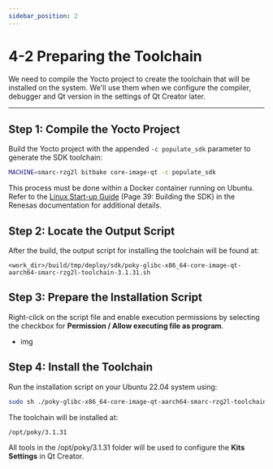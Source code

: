 ```yaml
---
sidebar_position: 2
---
```


# 4-2 Preparing the Toolchain

We need to compile the Yocto project to create the toolchain that will be installed on the system. We'll use them when we configure the compiler, debugger and Qt version in the settings of Qt Creator later.

---

## Step 1: Compile the Yocto Project

Build the Yocto project with the appended `-c populate_sdk` parameter to generate the SDK toolchain:

```bash
MACHINE=smarc-rzg2l bitbake core-image-qt -c populate_sdk
```

This process must be done within a Docker container running on Ubuntu.
Refer to the [Linux Start-up Guide](https://www.renesas.cn/cn/zh/document/gde/smarc-evk-rzg2l-rzg2lc-rzg2ul-linux-start-guide-rev103?r=1467981) (Page 39: Building the SDK) in the Renesas documentation for additional details.

## Step 2: Locate the Output Script

After the build, the output script for installing the toolchain will be found at:

```
<work_dir>/build/tmp/deploy/sdk/poky-glibc-x86_64-core-image-qt-aarch64-smarc-rzg2l-toolchain-3.1.31.sh
```

## Step 3: Prepare the Installation Script

Right-click on the script file and enable execution permissions by selecting the checkbox for **Permission / Allow executing file as program**.

- img

## Step 4: Install the Toolchain

Run the installation script on your Ubuntu 22.04 system using:

```bash
sudo sh ./poky-glibc-x86_64-core-image-qt-aarch64-smarc-rzg2l-toolchain-3.1.31.sh
```

The toolchain will be installed at:

```
/opt/poky/3.1.31
```

All tools in the /opt/poky/3.1.31 folder will be used to configure the **Kits Settings** in Qt Creator.